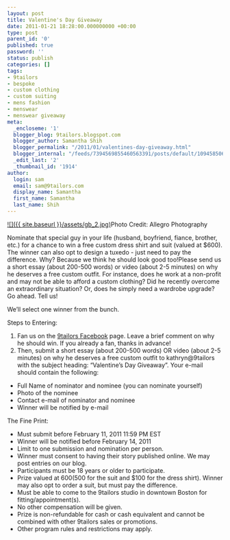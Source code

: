```yaml
---
layout: post
title: Valentine's Day Giveaway
date: 2011-01-21 18:28:00.000000000 +00:00
type: post
parent_id: '0'
published: true
password: ''
status: publish
categories: []
tags:
- 9tailors
- bespoke
- custom clothing
- custom suiting
- mens fashion
- menswear
- menswear giveaway
meta:
  _encloseme: '1'
  blogger_blog: 9tailors.blogspot.com
  blogger_author: Samantha Shih
  blogger_permalink: "/2011/01/valentines-day-giveaway.html"
  blogger_internal: "/feeds/7394569855460563391/posts/default/1094585067423162849"
  _edit_last: '2'
  _thumbnail_id: '1914'
author:
  login: sam
  email: sam@9tailors.com
  display_name: Samantha
  first_name: Samantha
  last_name: Shih
---
```

[![]({{ site.baseurl }}/assets/gb_2.jpg)](http://4.bp.blogspot.com/_RlJ3L7W6dBw/TTnQgGnou8I/AAAAAAAAIpY/H02_DCunfAI/s1600/gb_2.jpg)Photo Credit: Allegro Photography

Nominate that special guy in your life (husband, boyfriend, fiance, brother, etc.) for a chance to win a free custom dress shirt and suit (valued at $600). The winner can also opt to design a tuxedo - just need to pay the difference. Why? Because we think he should look good too!Please send us a short essay (about 200-500 words) or video (about 2-5 minutes) on why he deserves a free custom outfit. For instance, does he work at a non-profit and may not be able to afford a custom clothing? Did he recently overcome an extraordinary situation? Or, does he simply need a wardrobe upgrade? Go ahead. Tell us!

We’ll select one winner from the bunch.

Steps to Entering:

1.  Fan us on the [9tailors Facebook](http://tinyurl.com/4uxnbj9) page. Leave a brief comment on why he should win. If you already a fan, thanks in advance!
2.  Then, submit a short essay (about 200-500 words) OR video (about 2-5 minutes) on why he deserves a free custom outfit to kathryn@9tailors with the subject heading: “Valentine’s Day Giveaway”. Your e-mail should contain the following:

*   Full Name of nominator and nominee (you can nominate yourself)
*   Photo of the nominee
*   Contact e-mail of nominator and nominee
*   Winner will be notified by e-mail

The Fine Print:

*   Must submit before February 11, 2011 11:59 PM EST
*   Winner will be notified before February 14, 2011
*   Limit to one submission and nomination per person.
*   Winner must consent to having their story published online. We may post entries on our blog.
*   Participants must be 18 years or older to participate.
*   Prize valued at $600 ($500 for the suit and $100 for the dress shirt). Winner may also opt to order a suit, but must pay the difference.
*   Must be able to come to the 9tailors studio in downtown Boston for fitting/appointment(s).
*   No other compensation will be given.
*   Prize is non-refundable for cash or cash equivalent and cannot be combined with other 9tailors sales or promotions.
*   Other program rules and restrictions may apply.